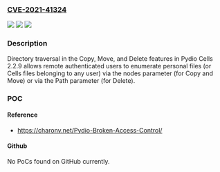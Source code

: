 ### [CVE-2021-41324](https://cve.mitre.org/cgi-bin/cvename.cgi?name=CVE-2021-41324)
![](https://img.shields.io/static/v1?label=Product&message=n%2Fa&color=blue)
![](https://img.shields.io/static/v1?label=Version&message=n%2Fa&color=blue)
![](https://img.shields.io/static/v1?label=Vulnerability&message=n%2Fa&color=brighgreen)

### Description

Directory traversal in the Copy, Move, and Delete features in Pydio Cells 2.2.9 allows remote authenticated users to enumerate personal files (or Cells files belonging to any user) via the nodes parameter (for Copy and Move) or via the Path parameter (for Delete).

### POC

#### Reference
- https://charonv.net/Pydio-Broken-Access-Control/

#### Github
No PoCs found on GitHub currently.

